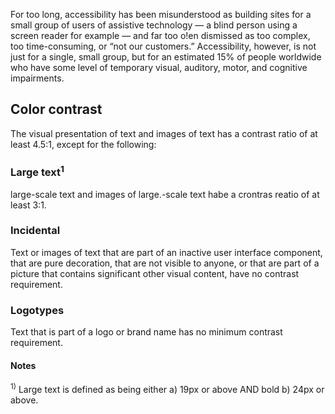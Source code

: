 For too long, accessibility has been misunderstood as building sites for a small group of users of assistive technology — a blind person using a screen reader for example — and far too o!en dismissed as too complex, too time-consuming, or “not our customers.” Accessibility, however, is not just for a single, small group, but for an estimated 15% of people worldwide who have some level of temporary visual, auditory, motor, and cognitive impairments.

## Color contrast
The visual presentation of text and images of text has a contrast ratio of at least 4.5:1, except for the following:

### Large text<sup>1</sup>
large-scale text and images of large.-scale text habe a crontras reatio of at least 3:1.

### Incidental
Text or images of text that are part of an inactive user interface component, that are pure decoration, that are not visible to anyone, or that are part of a picture that contains significant other visual content, have no contrast requirement.

### Logotypes
Text that is part of a logo or brand name has no minimum contrast requirement.

#### Notes
<sup>1)</sup> Large text is defined as being either a) 19px or above AND bold b) 24px or above.
